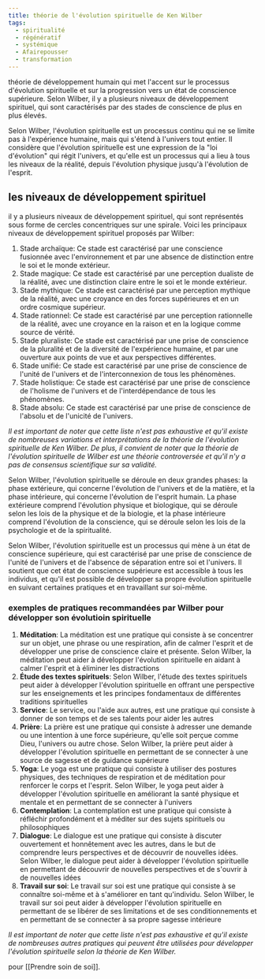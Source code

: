 ```yaml
---
title: théorie de l'évolution spirituelle de Ken Wilber
tags:
  - spiritualité
  - régénératif
  - systémique
  - Afairepousser
  - transformation
---
```

théorie de développement humain qui met l'accent sur le processus d'évolution spirituelle et sur la progression vers un état de conscience supérieure. Selon Wilber, il y a plusieurs niveaux de développement spirituel, qui sont caractérisés par des stades de conscience de plus en plus élevés.

Selon Wilber, l'évolution spirituelle est un processus continu qui ne se limite pas à l'expérience humaine, mais qui s'étend à l'univers tout entier. Il considère que l'évolution spirituelle est une expression de la "loi d'évolution" qui régit l'univers, et qu'elle est un processus qui a lieu à tous les niveaux de la réalité, depuis l'évolution physique jusqu'à l'évolution de l'esprit.

## les niveaux de développement spirituel

il y a plusieurs niveaux de développement spirituel, qui sont représentés sous forme de cercles concentriques sur une spirale. Voici les principaux niveaux de développement spirituel proposés par Wilber:

1.  Stade archaïque: Ce stade est caractérisé par une conscience fusionnée avec l'environnement et par une absence de distinction entre le soi et le monde extérieur.
2.  Stade magique: Ce stade est caractérisé par une perception dualiste de la réalité, avec une distinction claire entre le soi et le monde extérieur.
3.  Stade mythique: Ce stade est caractérisé par une perception mythique de la réalité, avec une croyance en des forces supérieures et en un ordre cosmique supérieur.
4.  Stade rationnel: Ce stade est caractérisé par une perception rationnelle de la réalité, avec une croyance en la raison et en la logique comme source de vérité.
5.  Stade pluraliste: Ce stade est caractérisé par une prise de conscience de la pluralité et de la diversité de l'expérience humaine, et par une ouverture aux points de vue et aux perspectives différentes.
6.  Stade unifié: Ce stade est caractérisé par une prise de conscience de l'unité de l'univers et de l'interconnexion de tous les phénomènes.
7.  Stade holistique: Ce stade est caractérisé par une prise de conscience de l'holisme de l'univers et de l'interdépendance de tous les phénomènes.
8.  Stade absolu: Ce stade est caractérisé par une prise de conscience de l'absolu et de l'unicité de l'univers.

*Il est important de noter que cette liste n'est pas exhaustive et qu'il existe de nombreuses variations et interprétations de la théorie de l'évolution spirituelle de Ken Wilber. De plus, il convient de noter que la théorie de l'évolution spirituelle de Wilber est une théorie controversée et qu'il n'y a pas de consensus scientifique sur sa validité.*

Selon Wilber, l'évolution spirituelle se déroule en deux grandes phases: la phase extérieure, qui concerne l'évolution de l'univers et de la matière, et la phase intérieure, qui concerne l'évolution de l'esprit humain. La phase extérieure comprend l'évolution physique et biologique, qui se déroule selon les lois de la physique et de la biologie, et la phase intérieure comprend l'évolution de la conscience, qui se déroule selon les lois de la psychologie et de la spiritualité.

Selon Wilber, l'évolution spirituelle est un processus qui mène à un état de conscience supérieure, qui est caractérisé par une prise de conscience de l'unité de l'univers et de l'absence de séparation entre soi et l'univers. Il soutient que cet état de conscience supérieure est accessible à tous les individus, et qu'il est possible de développer sa propre évolution spirituelle en suivant certaines pratiques et en travaillant sur soi-même.

### exemples de pratiques recommandées par Wilber pour développer son évolutioin spirituelle

1.  **Méditation**: La méditation est une pratique qui consiste à se concentrer sur un objet, une phrase ou une respiration, afin de calmer l'esprit et de développer une prise de conscience claire et présente. Selon Wilber, la méditation peut aider à développer l'évolution spirituelle en aidant à calmer l'esprit et à éliminer les distractions
2. **Étude des textes spirituels**: Selon Wilber, l'étude des textes spirituels peut aider à développer l'évolution spirituelle en offrant une perspective sur les enseignements et les principes fondamentaux de différentes traditions spirituelles
3. **Service**: Le service, ou l'aide aux autres, est une pratique qui consiste à donner de son temps et de ses talents pour aider les autres
4. **Prière**: La prière est une pratique qui consiste à adresser une demande ou une intention à une force supérieure, qu'elle soit perçue comme Dieu, l'univers ou autre chose. Selon Wilber, la prière peut aider à développer l'évolution spirituelle en permettant de se connecter à une source de sagesse et de guidance supérieure
5. **Yoga**: Le yoga est une pratique qui consiste à utiliser des postures physiques, des techniques de respiration et de méditation pour renforcer le corps et l'esprit. Selon Wilber, le yoga peut aider à développer l'évolution spirituelle en améliorant la santé physique et mentale et en permettant de se connecter à l'univers
5. **Contemplation**: La contemplation est une pratique qui consiste à réfléchir profondément et à méditer sur des sujets spirituels ou philosophiques
6. **Dialogue**: Le dialogue est une pratique qui consiste à discuter ouvertement et honnêtement avec les autres, dans le but de comprendre leurs perspectives et de découvrir de nouvelles idées. Selon Wilber, le dialogue peut aider à développer l'évolution spirituelle en permettant de découvrir de nouvelles perspectives et de s'ouvrir à de nouvelles idées
8. **Travail sur soi**: Le travail sur soi est une pratique qui consiste à se connaître soi-même et à s'améliorer en tant qu'individu. Selon Wilber, le travail sur soi peut aider à développer l'évolution spirituelle en permettant de se libérer de ses limitations et de ses conditionnements et en permettant de se connecter à sa propre sagesse intérieure

*Il est important de noter que cette liste n'est pas exhaustive et qu'il existe de nombreuses autres pratiques qui peuvent être utilisées pour développer l'évolution spirituelle selon la théorie de Ken Wilber.*

pour [[Prendre soin de soi]].